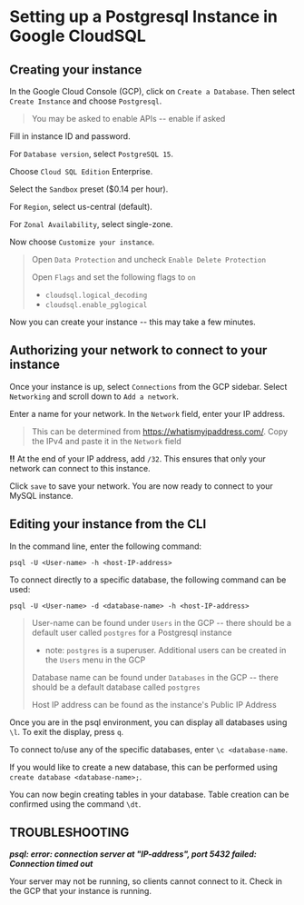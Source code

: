 # Setting up a Postgresql Instance in Google CloudSQL

## Creating your instance
In the Google Cloud Console (GCP), click on `Create a Database`. Then select `Create Instance` and choose `Postgresql`.
> You may be asked to enable APIs -- enable if asked

Fill in instance ID and password.

For `Database version`, select `PostgreSQL 15`.

Choose `Cloud SQL Edition` Enterprise.

Select the `Sandbox` preset ($0.14 per hour).

For `Region`, select us-central (default).

For `Zonal Availability`, select single-zone.

Now choose `Customize your instance`.
> Open `Data Protection` and uncheck `Enable Delete Protection`
> 
> Open `Flags` and set the following flags to `on`
> - `cloudsql.logical_decoding`
> - `cloudsql.enable_pglogical`

Now you can create your instance -- this may take a few minutes.

## Authorizing your network to connect to your instance
Once your instance is up, select `Connections` from the GCP sidebar.
Select `Networking` and scroll down to `Add a network`.

Enter a name for your network. In the `Network` field, enter your IP address.
> This can be determined from https://whatismyipaddress.com/.
> Copy the IPv4 and paste it in the `Network` field

**!!** At the end of your IP address, add `/32`. This ensures that only your network can connect to this instance. 

Click `save` to save your network. You are now ready to connect to your MySQL instance.

## Editing your instance from the CLI

In the command line, enter the following command:
```
psql -U <User-name> -h <host-IP-address>
```
To connect directly to a specific database, the following command can be used:
```
psql -U <User-name> -d <database-name> -h <host-IP-address>
```

> User-name can be found under `Users` in the GCP -- there should be a default user called `postgres` for a Postgresql instance
> - note: `postgres` is a superuser. Additional users can be created in the `Users` menu in the GCP
>   
> Database name can be found under `Databases` in the GCP -- there should be a default database called `postgres`
> 
> Host IP address can be found as the instance's Public IP Address

Once you are in the psql environment, you can display all databases using `\l`. 
To exit the display, press `q`.

To connect to/use any of the specific databases, enter `\c <database-name`.

If you would like to create a new database, this can be performed using `create database <database-name>;`.

You can now begin creating tables in your database. Table creation can be confirmed using the command `\dt`.

## TROUBLESHOOTING

***psql: error: connection server at "IP-address", port 5432 failed: Connection timed out***

Your server may not be running, so clients cannot connect to it. Check in the GCP that your instance is running.
